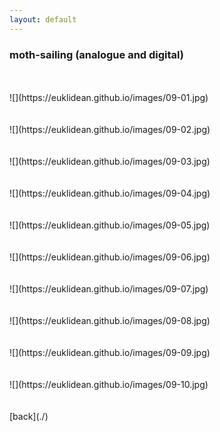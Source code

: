 ```yaml
---
layout: default
---
```


### moth-sailing (analogue and digital)
<BR>
<BR>
![](https://euklidean.github.io/images/09-01.jpg)
<BR>
<BR>
<BR>
![](https://euklidean.github.io/images/09-02.jpg)
<BR>
<BR>
<BR>
![](https://euklidean.github.io/images/09-03.jpg)
<BR>
<BR>
<BR>
![](https://euklidean.github.io/images/09-04.jpg)
<BR>
<BR>
<BR>
![](https://euklidean.github.io/images/09-05.jpg)
<BR>
<BR>
<BR>
![](https://euklidean.github.io/images/09-06.jpg)
<BR>
<BR>
<BR>
![](https://euklidean.github.io/images/09-07.jpg)
<BR>
<BR>
<BR>
![](https://euklidean.github.io/images/09-08.jpg)
<BR>
<BR>
<BR>
![](https://euklidean.github.io/images/09-09.jpg)
<BR>
<BR>
<BR>
![](https://euklidean.github.io/images/09-10.jpg)
<BR>
<BR>
<BR>
[back](./)
